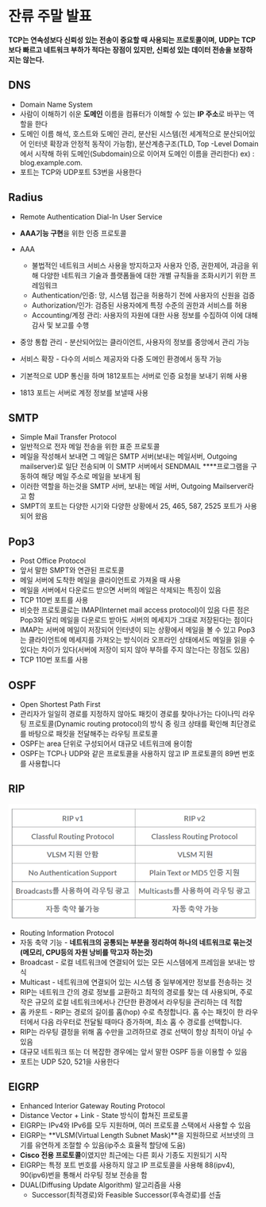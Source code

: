 # 잔류 주말 발표

**TCP는 연속성보다 신뢰성 있는 전송이 중요할 때 사용되는 프로토콜이며,** **UDP는 TCP보다 빠르고 네트워크 부하가 적다는 장점이 있지만, 신뢰성 있는 데이터 전송을 보장하지는 않는다.**

## DNS

- Domain Name System
- 사람이 이해하기 쉬운 **도메인** 이름을 컴퓨터가 이해할 수 있는 **IP 주소**로 바꾸는 역할을 한다
- 도메인 이름 해석, 호스트와 도메인 관리, 분산된 시스템(전 세계적으로 분산되어있어 인터넷 확장과 안정적 동작이 가능함), 분산계층구조(TLD, Top -Level Domain에서 시작해 하위 도메인(Subdomain)으로 이어져 도메인 이름을 관리한다) ex) : blog.example.com.
- 포트는 TCP와 UDP포트 53번을 사용한다

## Radius

- Remote Authentication Dial-In User Service
- **AAA기능 구현**을 위한 인증 프로토콜
- AAA
    - 불법적인 네트워크 서비스 사용을 방지하고자 사용자 인증, 권한제어, 과금을 위해 다양한 네트워크 기술과 플랫폼들에 대한 개별 규칙들을 조화시키기 위한 프레임워크
    - Authentication/인증: 망, 시스템 접근을 허용하기 전에 사용자의 신원을 검증
    - Authorization/인가: 검증된 사용자에게 특정 수준의 권한과 서비스를 허용
    - Accounting/계정 관리: 사용자의 자원에 대한 사용 정보를 수집하여 이에 대해 감사 및 보고를 수행
    
- 중앙 통합 관리 - 분산되어있는 클라이언트, 사용자의 정보를 중앙에서 관리 가능
- 서비스 확장 - 다수의 서비스 제공자와 다중 도메인 환경에서 동작 가능
- 기본적으로 UDP 통신을 하며 1812포트는 서버로 인증 요청을 보내기 위해 사용
- 1813 포트는 서버로 계정 정보를 보낼때 사용

## SMTP

- Simple Mail Transfer Protocol
- 일반적으로 전자 메일 전송을 위한 표준 프로토콜
- 메일을 작성해서 보내면 그 메일은 SMTP 서버(보내는 메일서버, Outgoing mailserver)로 일단 전송되며 이 SMTP 서버에서 SENDMAIL ****프로그램을 구동하여 해당 메일 주소로 메일을 보내게 됨
- 이러한 역할을 하는것을 SMTP 서버, 보내는 메일 서버, Outgoing Mailserver라고 함
- SMPT의 포트는 다양한 시기와 다양한 상황에서 25, 465, 587, 2525 포트가 사용되어 왔음

## Pop3

- Post Office Protocol
- 앞서 말한 SMPT와 연관된 프로토콜
- 메일 서버에 도착한 메일을 클라이언트로 가져올 때 사용
- 메일을 서버에서 다운로드 받으면 서버의 메일은 삭제되는 특징이 있음
- TCP 110번 포트를 사용
- 비슷한 프로토콜로는 IMAP(Internet mail access protocol)이 있음 다른 점은 Pop3와 달리 메일을 다운로드 받아도 서버의 메세지가 그대로 저장된다는 점이다
- IMAP는 서버에 메일이 저장되어 인터넷이 되는 상황에서 메일을 볼 수 있고 Pop3는 클라이언트에 메세지를 가져오는 방식이라 오프라인 상태에서도 메일을 읽을 수 있다는 차이가 있다(서버에 저장이 되지 않아 부하를 주지 않는다는 장점도 있음)
- TCP 110번 포트를 사용

## OSPF

- Open Shortest Path First
- 관리자가 일일히 경로를 지정하지 않아도 패킷이 경로를 찾아나가는 다이나믹 라우팅 프로토콜(Dynamic routing protocol)의 방식 중 링크 상태를 확인해 최단경로를 바탕으로 패킷을 전달해주는 라우팅 프로토콜
- OSPF는 area 단위로 구성되어서 대규모 네트워크에 용이함
- OSPF는 TCP나 UDP와 같은 프로토콜을 사용하지 않고 IP 프로토콜의 89번 번호를 사용합니다

## RIP

<img src="./image/발표1.png" alt="Alt123" width="600">

- Routing Information Protocol
- 자동 축약 기능 - **네트워크의 공통되는 부분을 정리하여 하나의 네트워크로 묶는것(메모리, CPU등의 자원 낭비를 막고자 하는것)**
- Broadcast  - 로컬 네트워크에 연결되어 있는 모든 시스템에게 프레임을 보내는 방식
- Multicast - 네트워크에 연결되어 있는 시스템 중 일부에게만 정보를 전송하는 것
- RIP는 네트워크 간의 경로 정보를 교환하고 최적의 경로를 찾는 데 사용되며, 주로 작은 규모의 로컬 네트워크에서나 간단한 환경에서 라우팅을 관리하는 데 적합
- 홉 카운트 - RIP는 경로의 길이를 홉(hop) 수로 측정합니다. 홉 수는 패킷이 한 라우터에서 다음 라우터로 전달될 때마다 증가하며, 최소 홉 수 경로를 선택합니다.
- RIP는 라우팅 결정을 위해 홉 수만을 고려하므로 경로 선택이 항상 최적이 아닐 수 있음
- 대규모 네트워크 또는 더 복잡한 경우에는 앞서 말한 OSPF 등을 이용할 수 있음
- 포트는 UDP 520, 521을 사용한다

## EIGRP

- Enhanced Interior Gateway Routing Protocol
- Distance Vector + Link - State 방식이 합쳐진 프로토콜
- EIGRP는 IPv4와 IPv6를 모두 지원하며, 여러 프로토콜 스택에서 사용할 수 있음
- EIGRP는 **VLSM(Virtual Length Subnet Mask)**을 지원하므로 서브넷의 크기를 유연하게 조절할 수 있음(ip주소 효율적 할당에 도움)
- **Cisco 전용 프로토콜**이였지만 최근에는 다른 회사 기종도 지원되기 시작
- EIGRP는 특정 포트 번호를 사용하지 않고 IP 프로토콜을 사용해 88(ipv4), 90(ipv6)번을 통해서 라우팅 정보 전송을 함
- DUAL(Diffusing Update Algorithm) 알고리즘을 사용
    - Successor(최적경로)와 Feasible Successor(후속경로)를 선출